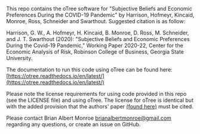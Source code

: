 This repo contains the oTree software for "Subjective Beliefs and Economic
Preferences During the COVID-19 Pandemic" by Harrison, Hofmeyr, Kincaid,
Monroe, Ross, Schneider and Swarthout. Suggested citation is as follow:

Harrison, G. W., A. Hofmeyr, H. Kincaid, B. Monroe, D. Ross, M. Schneider, and
J. T. Swarthout (2020): "Subjective Beliefs and Economic Preferences During the
Covid-19 Pandemic," Working Paper 2020-22, Center for the Economic Analysis of
Risk, Robinson College of Business, Georgia State University.

The documentation to run this code using oTree can be found here:  
[https://otree.readthedocs.io/en/latest/](https://otree.readthedocs.io/en/latest/)

Please note the license requirements for using code provided in this repo (see
the LICENSE file) and using oTree. The license for oTree is identical but with
the added provision that the authors' paper [(found
here)](http://dx.doi.org/10.1016/j.jbef.2015.12.001) must be cited.

Please contact Brian Albert Monroe
[brianalbertmonroe@gmail.com](mailto:brianalbertmonroe@gmail.com) regarding any
questions, or create an issue on GitHub.
